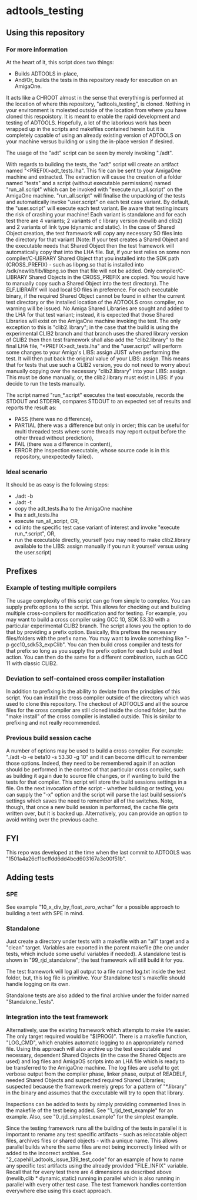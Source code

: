 # adtools_testing

## Using this repository
### For more information
At the heart of it, this script does two things:
- Builds ADTOOLS in-place,
- And/Or, builds the tests in this repository ready for execution on an
  AmigaOne.

It acts like a CHROOT almost in the sense that everything is performed
at the location of where this repository, "adtools_testing", is
cloned. Nothing in your environment is molested outside of the
location from where you have cloned this respoistory. It is meant to
enable the rapid development and testing of ADTOOLS. Hopefully, a lot
of the laborious work has been wrapped up in the scripts and makefiles
contained herein but it is completely capable of using an already
existing version of ADTOOLS on your machine versus building or using
the in-place version if desired.

The usage of the "adt" script can be seen by merely invoking "./adt".

With regards to building the tests, the "adt" script will create an artifact
named "\<PREFIX>adt_tests.lha". This file can be sent to your AmigaOne machine
and extracted. The extraction will cause the creation of a folder named "tests"
and a script (without executable permissions) named "run_all.script" which can
be invoked with "execute run_all.script" on the AmigaOne machine.
"run_all.script" will finalise the unpacking of the tests and automatically
invoke "user.script" on each test case variant. By default, the "user.script"
will execute each test variant. Be aware that testing incurs the risk of
crashing your machine! Each variant is standalone and for each test there are 4
variants; 2 variants of c library version (newlib and clib2) and 2 variants of
link type (dynamic and static). In the case of Shared Object creation, the test
framework will copy any necessary SO files into the directory for that variant
(Note: If your test creates a Shared Object and the executable needs that Shared
Object then the test framework will automatically copy that into the LHA
file. But, if your test relies on some non compiler/C-LIBRARY Shared Object that
you installed into the SDK path (CROSS_PREFIX) - such as libpng.so that is
installed into /sdk/newlib/lib/libpng.so then that file will not be added. Only
compiler/C-LIBRARY Shared Objects in the CROSS_PREFIX are copied. You would have
to manually copy such a Shared Object into the test directory). The ELF.LIBRARY
will load local SO files in preference. For each executable binary, if the
required Shared Object cannot be found in either the current test directory or
the installed location of the ADTOOLS cross compiler, no warning will be
issued. No Amiga Shared Libraries are sought and added to the LHA for that test
variant; instead, it is expected that those Shared Libraries will exist on the
AmigaOne machine invoking the test. The only exception to this is
"clib2.library"; in the case that the build is using the experimental CLIB2
branch and that branch uses the shared library version of CLIB2 then then test
framework shall also add the "clib2.library" to the final LHA file,
"\<PREFIX>adt_tests.lha" and the "user.script" will perform some changes to your
Amiga's LIBS: assign JUST when performing the test. It will then put back the
original value of your LIBS: assign. This means that for tests that use such a
CLIB2 version, you do not need to worry about manually copying over the
necessary "clib2.library" into your LIBS: assign. This must be done manually,
or, the clib2.library must exist in LIBS: if you decide to run the tests
manually.

The script named "run_*.script" executes the test
executable, records the STDOUT and STDERR, compares STDOUT to an expected set of
results and reports the result as:
- PASS    (there was no difference),
- PARTIAL (there was a difference but only in order; this can be useful for
          multi threaded tests where some threads may report output before the
          other thread without prediction),
- FAIL    (there was a difference in content),
- ERROR   (the inspection executable, whose source code is in this repository,
          unexpectedly failed).

### Ideal scenario
It should be as easy is the following steps:
- ./adt -b
- ./adt -t
- copy the adt_tests.lha to the AmigaOne machine
- lha x adt_tests.lha 
- execute run_all_script, OR,
- cd into the specific test case variant of interest and invoke
  "execute run_*.script", OR,
- run the executable directly, yourself (you may need to make clib2.library
  available to the LIBS: assign manually if you run it yourself versus using
  the user.script)

## Prefixes
### Example of testing multiple compilers
The usage complexity of this script can go from simple to complex. You can
supply prefix options to the script. This allows for checking out and building
multiple cross-compilers for modification and for testing. For example, you may
want to build a cross compiler using GCC 10, SDK 53.30 with a particular
experimental CLIB2 branch. The script allows you the option to do that by
providing a prefix option. Basically, this prefixes the necessary files/folders
with the prefix name. You may want to invoke something like "-p
gcc10_sdk53_expClib". You can then build cross compiler and tests for that
prefix so long as you supply the prefix option for each build and test
action. You can then do the same for a different combination, such as GCC 11
with classic CLIB2.

### Deviation to self-contained cross compiler installation
In addition to prefixing is the ability to deviate from the
principles of this script. You can install the cross compiler outside of the
directory which was used to clone this repository. The checkout of ADTOOLS and
all the source files for the cross compiler are still cloned inside the cloned
folder, but the "make install" of the cross compiler is installed outside. This
is similar to prefixing and not really recommended.

### Previous build session cache
A number of options may be used to build a cross compiler. For example: "./adt
-b -e beta10 -s 53.30 -g 10" and it can become difficult to remember those
options. Indeed, they need to be remembered again if an action should be
performed in the context of that particular cross compiler, such as building it
again due to source file changes, or if wanting to build the tests for that
compiler. This script will store the build sessions settings in a file. On the
next invocation of the script - whether building or testing, you can supply the
"-x" option and the script will parse the last build session's settings which
saves the need to remember all of the switches. Note, though, that once a new
build session is performed, the cache file gets written over, but it is backed
up. Alternatively, you can provide an option to avoid writing over the previous
cache.

## FYI
This repo was developed at the time when the last commit to ADTOOLS was
"1501a4a26cf1bcffdd6dd4bcd603167a3e00f51b".

## Adding tests
### SPE
See example "10_x_div_by_float_zero_wchar" for a possible approach to building a
test with SPE in mind. 

### Standalone
Just create a directory under tests with a makefile with an "all" target and a
"clean" target. Variables are exported in the parent makefile (the one under
tests, which include some useful variables if needed). A standalone test is
shown in "99_rjd_standalone"; the test framework will still build it for you.

The test framework will log all output to a file named log.txt inside the test
folder, but, this log file is primitive. Your Standalone test's makefile should
handle logging on its own.

Standalone tests are also added to the final archive under the folder named
"Standalone_Tests".

### Integration into the test framework
Alternatively, use the existing framework which attempts to make life
easier. The only target required would be "$(PROG)". There is a makefile
function, "LOG_CMD", which enables automatic logging to an appropriately named
file. Using this approach will also archive up the test executable and
necessary, dependent Shared Objects (in the case the Shared Objects are used)
and log files and AmigaOS scripts into an LHA file which is ready to be
transferred to the AmigaOne machine. The log files are useful to get verbose
output from the compiler phase, linker phase, output of READELF, needed Shared
Objects and suspected required Shared Libraries; suspected because the framework
merely greps for a pattern of "*.library" in the binary and assumes that the
executable will try to open that library.

Inspections can be added to tests by simply providing commented lines in the
makefile of the test being added. See "1_rjd_test_example" for an example. Also,
see "0_rjd_simplest_example" for the simplest example.

Since the testing framework runs all the building of the tests in parallel it is
important to rename any test specific artifacts - such as relocatable object
files, archives files or shared objects - with a unique name. This allows
parallel builds where the same files are not being incorrectly linked with or
added to the incorrect archive. See "2_capehill_adtools_issue_139_test_code" for
an example of how to name any specific test artifacts using the already provided
"FILE_INFIX" variable. Recall that for every test there are 4 dimensions as
described above (newlib,clib * dynamic,static) running in parallel which is also
running in parallel with every other test case. The test framework handles
contention everywhere else using this exact approach.
